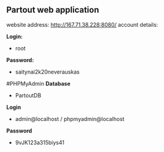 ## Partout web application
website address: http://167.71.38.228:8080/
account details:

**Login:**
 - root


**Password:**
 - saitynai2k20neverauskas
 
 #PHPMyAdmin
 **Database**
 - PartoutDB
 
 **Login**
 - admin@localhost / phpmyadmin@localhost
 
 **Password**
- 9vJK123a315biys41
